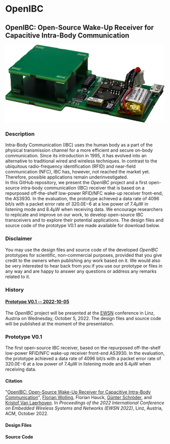 # OpenIBC
## OpenIBC: Open-Source Wake-Up Receiver for<br/>Capacitive Intra-Body Communication

<img src="https://github.com/fwolling/OpenIBC/blob/main/fig/openibc_0v1.png" alt="OpenIBC prototype V0.1" width="600" style="float: center;" />

### Description
Intra-Body Communication (IBC) uses the human body as a part of the physical transmission channel for a more efficient and secure on-body communication. Since its introduction in 1995, it has evolved into an alternative to traditional wired and wireless techniques. In contrast to the ubiquitous radio-frequency identification (RFID) and near-field communication (NFC), IBC has, however, not reached the market yet. Therefore, possible applications remain underinvestigated.<br/>
In this GitHub repository, we present the *OpenIBC* project and a first open-source intra-body communication (IBC) receiver that is based on a repurposed off-the-shelf low-power RFID/NFC wake-up receiver front-end, the AS3930. In the evaluation, the prototype achieved a data rate of 4096 bit/s with a packet error rate of 320.0E−6 at a low power of 7.4μW in listening mode and 8.4μW when receiving data. We encourage researchers to replicate and improve on our work, to develop open-source IBC transceivers and to explore their potential applications. The design files and source code of the prototype V0.1 are made available for download below.

### Disclaimer
You may use the design files and source code of the developed *OpenIBC* prototypes for scientific, non-commercial purposes, provided that you give credit to the owners when publishing any work based on it. We would also be very interested to hear back from you if you use our prototype or files in any way and are happy to answer any questions or address any remarks related to it.


### History
#### <a href="#prototype-v01">Prototype V0.1 -- 2022-10-05</a>
The *OpenIBC* project will be presented at the <a href="https://ewsn2022.jku.at/" target="_blank">EWSN</a> conference in Linz, Austria on Wednesday, October 5, 2022. The design files and source code will be published at the moment of the presentation.


### <a id="prototype-v01">Prototype V0.1</a>
The first open-source IBC receiver, based on the repurposed off-the-shelf low-power RFID/NFC wake-up receiver front-end AS3930. In the evaluation, the prototype achieved a data rate of 4096 bit/s with a packet error rate of 320.0E−6 at a low power of 7.4μW in listening mode and 8.4μW when receiving data.

#### Citation
"[OpenIBC: Open-Source Wake-Up Receiver for Capacitive Intra-Body Communication](https://www.eti.uni-siegen.de/ubicomp/papers/ewsn_openibc22.pdf)", <a href="https://ubicomp.eti.uni-siegen.de/home/team/fwolling.html.en" target="_blank">Florian Wolling</a>, Florian Hauck, <a href="https://www.eti.uni-siegen.de/emas/mitarbeiter/schroeder/index.html.en" target="_blank">Günter Schröder</a>, and <a href="https://ubicomp.eti.uni-siegen.de/home/team/kristof.html.en" target="_blank">Kristof Van Laerhoven</a>. In *Proceedings of the 2022 International Conference on Embedded Wireless Systems and Networks (EWSN 2022)*, Linz, Austria, ACM, October 2022. <!--<a href="https://doi.org" target="_blank">https://doi.org</a>-->

#### Design Files

#### Source Code

